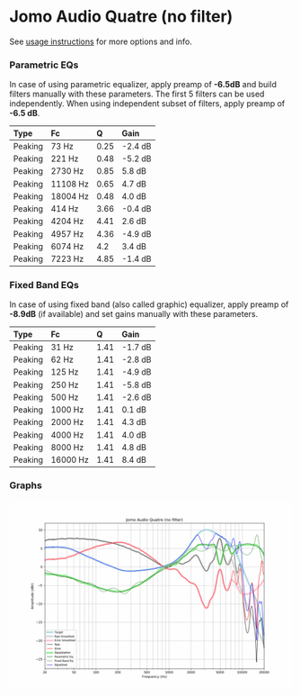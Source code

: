 # Jomo Audio Quatre (no filter)
See [usage instructions](https://github.com/jaakkopasanen/AutoEq#usage) for more options and info.

### Parametric EQs
In case of using parametric equalizer, apply preamp of **-6.5dB** and build filters manually
with these parameters. The first 5 filters can be used independently.
When using independent subset of filters, apply preamp of **-6.5 dB**.

| Type    | Fc       |    Q | Gain    |
|:--------|:---------|:-----|:--------|
| Peaking | 73 Hz    | 0.25 | -2.4 dB |
| Peaking | 221 Hz   | 0.48 | -5.2 dB |
| Peaking | 2730 Hz  | 0.85 | 5.8 dB  |
| Peaking | 11108 Hz | 0.65 | 4.7 dB  |
| Peaking | 18004 Hz | 0.48 | 4.0 dB  |
| Peaking | 414 Hz   | 3.66 | -0.4 dB |
| Peaking | 4204 Hz  | 4.41 | 2.6 dB  |
| Peaking | 4957 Hz  | 4.36 | -4.9 dB |
| Peaking | 6074 Hz  | 4.2  | 3.4 dB  |
| Peaking | 7223 Hz  | 4.85 | -1.4 dB |

### Fixed Band EQs
In case of using fixed band (also called graphic) equalizer, apply preamp of **-8.9dB**
(if available) and set gains manually with these parameters.

| Type    | Fc       |    Q | Gain    |
|:--------|:---------|:-----|:--------|
| Peaking | 31 Hz    | 1.41 | -1.7 dB |
| Peaking | 62 Hz    | 1.41 | -2.8 dB |
| Peaking | 125 Hz   | 1.41 | -4.9 dB |
| Peaking | 250 Hz   | 1.41 | -5.8 dB |
| Peaking | 500 Hz   | 1.41 | -2.6 dB |
| Peaking | 1000 Hz  | 1.41 | 0.1 dB  |
| Peaking | 2000 Hz  | 1.41 | 4.3 dB  |
| Peaking | 4000 Hz  | 1.41 | 4.0 dB  |
| Peaking | 8000 Hz  | 1.41 | 4.8 dB  |
| Peaking | 16000 Hz | 1.41 | 8.4 dB  |

### Graphs
![](./Jomo%20Audio%20Quatre%20(no%20filter).png)